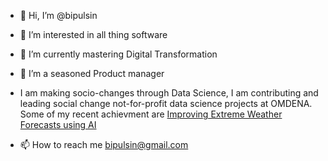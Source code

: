 - 👋 Hi, I’m @bipulsin
- 👀 I’m interested in all thing software
- 🌱 I’m currently mastering Digital Transformation
- 💞️ I’m a seasoned Product manager

- I am making socio-changes through Data Science, I am contributing and leading social change not-for-profit data science projects at OMDENA. Some of my recent achievment are <a traget="blank" href="https://verified.sertifier.com/en/verify/37256670725350/">Improving Extreme Weather Forecasts using AI</a>

- 📫 How to reach me bipulsin@gmail.com 

<!---
bipulsin/bipulsin is a ✨ special ✨ repository because its `README.md` (this file) appears on your GitHub profile.
You can click the Preview link to take a look at your changes.
--->
